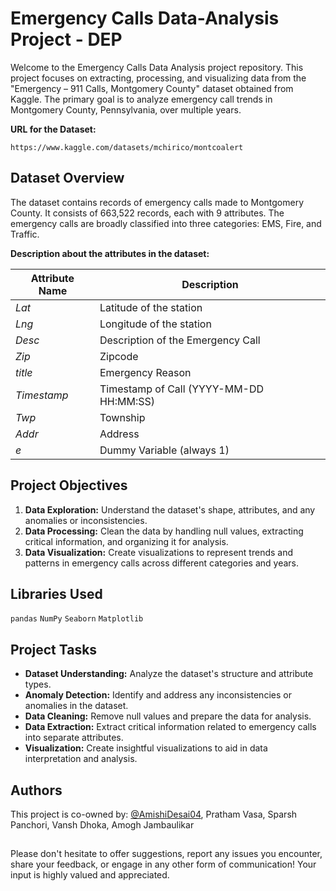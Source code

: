 # Emergency Calls Data-Analysis Project - DEP

Welcome to the Emergency Calls Data Analysis project repository. This project focuses on extracting, processing, and visualizing data from the "Emergency – 911 Calls, Montgomery County" dataset obtained from Kaggle. The primary goal is to analyze emergency call trends in Montgomery County, Pennsylvania, over multiple years. 

**URL for the Dataset:**
  ```
  https://www.kaggle.com/datasets/mchirico/montcoalert
  ```

## Dataset Overview

The dataset contains records of emergency calls made to Montgomery County. It consists of 663,522 records, each with 9 attributes. The emergency calls are broadly classified into three categories: EMS, Fire, and Traffic.

**Description about the attributes in the dataset:**

| Attribute Name             |  Description                                                                |
| ----------------- | ------------------------------------------------------------------ |
| *Lat* | Latitude of the station |
| *Lng* | Longitude of the station |
| *Desc* | Description of the Emergency Call |
| *Zip* | Zipcode |
| *title* | Emergency Reason |
| *Timestamp* |Timestamp of Call (YYYY-MM-DD HH:MM:SS) |
| *Twp* | Township |
| *Addr* | Address |
| *e* | Dummy Variable (always 1) |

## Project Objectives

1. **Data Exploration:** Understand the dataset's shape, attributes, and any anomalies or inconsistencies.
2. **Data Processing:** Clean the data by handling null values, extracting critical information, and organizing it for analysis.
3. **Data Visualization:** Create visualizations to represent trends and patterns in emergency calls across different categories and years.

## Libraries Used

`pandas`
`NumPy`
`Seaborn`
`Matplotlib`

## Project Tasks

* **Dataset Understanding:** Analyze the dataset's structure and attribute types.
* **Anomaly Detection:** Identify and address any inconsistencies or anomalies in the dataset.
* **Data Cleaning:** Remove null values and prepare the data for analysis.
* **Data Extraction:** Extract critical information related to emergency calls into separate attributes.
* **Visualization:** Create insightful visualizations to aid in data interpretation and analysis.

## Authors

This project is co-owned by: [@AmishiDesai04](https://www.github.com/AmishiDesai04), Pratham Vasa, Sparsh Panchori, Vansh Dhoka, Amogh Jambaulikar

##

Please don't hesitate to offer suggestions, report any issues you encounter, share your feedback, or engage in any other form of communication! Your input is highly valued and appreciated.

